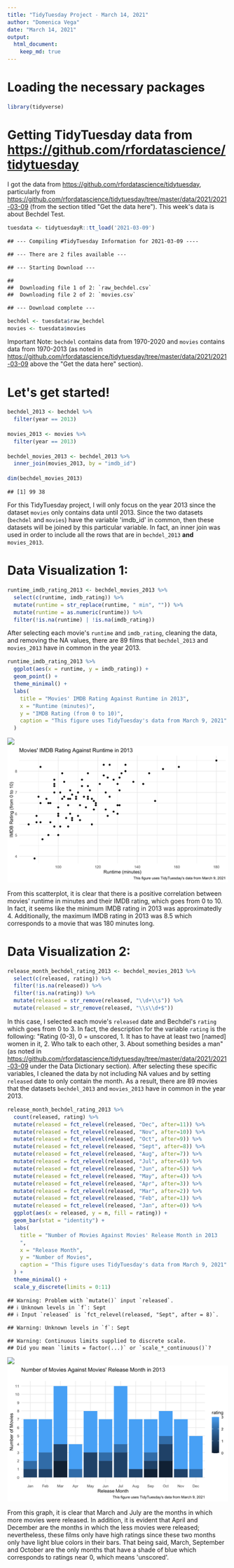 ```yaml
---
title: "TidyTuesday Project - March 14, 2021"
author: "Domenica Vega"
date: "March 14, 2021"
output: 
  html_document:
    keep_md: true
---
```




# Loading the necessary packages 

```r
library(tidyverse)
```

# Getting TidyTuesday data from https://github.com/rfordatascience/tidytuesday 

I got the data from https://github.com/rfordatascience/tidytuesday, particularly from https://github.com/rfordatascience/tidytuesday/tree/master/data/2021/2021-03-09
(from the section titled "Get the data here"). This week's data is about Bechdel Test. 


```r
tuesdata <- tidytuesdayR::tt_load('2021-03-09')
```

```
## --- Compiling #TidyTuesday Information for 2021-03-09 ----
```

```
## --- There are 2 files available ---
```

```
## --- Starting Download ---
```

```
## 
## 	Downloading file 1 of 2: `raw_bechdel.csv`
## 	Downloading file 2 of 2: `movies.csv`
```

```
## --- Download complete ---
```

```r
bechdel <- tuesdata$raw_bechdel
movies <- tuesdata$movies
```

Important Note: `bechdel` contains data from 1970-2020 and `movies` contains data from 1970-2013 (as noted in https://github.com/rfordatascience/tidytuesday/tree/master/data/2021/2021-03-09 above the "Get the data here" section). 

# Let's get started! 


```r
bechdel_2013 <- bechdel %>% 
  filter(year == 2013)

movies_2013 <- movies %>%
  filter(year == 2013)

bechdel_movies_2013 <- bechdel_2013 %>%
  inner_join(movies_2013, by = "imdb_id")

dim(bechdel_movies_2013)
```

```
## [1] 99 38
```

For this TidyTuesday project, I will only focus on the year 2013 since the dataset `movies` only contains data until 2013. Since the two datasets (`bechdel` and `movies`) have the variable 'imdb_id' in common, then these datasets will be joined by this particular variable. In fact, an inner join was used in order to include all the rows that are in `bechdel_2013` **and** `movies_2013`. 

# Data Visualization 1: 


```r
runtime_imdb_rating_2013 <- bechdel_movies_2013 %>%
  select(c(runtime, imdb_rating)) %>%
  mutate(runtime = str_replace(runtime, " min", "")) %>%
  mutate(runtime = as.numeric(runtime)) %>%
  filter(!is.na(runtime) | !is.na(imdb_rating))
```

After selecting each movie's `runtime` and `imdb_rating`, cleaning the data, and removing the NA values, there are 89 films that `bechdel_2013` and `movies_2013` have in common in the year 2013. 


```r
runtime_imdb_rating_2013 %>%
  ggplot(aes(x = runtime, y = imdb_rating)) +
  geom_point() + 
  theme_minimal() + 
  labs(
    title = "Movies' IMDB Rating Against Runtime in 2013",
    x = "Runtime (minutes)", 
    y = "IMDB Rating (from 0 to 10)",
    caption = "This figure uses TidyTuesday's data from March 9, 2021"
  )
```

![](TidyTuesday-Project---March-14,-2021_files/figure-html/unnamed-chunk-5-1.png)<!-- -->
![](TidyTuesdayMarch14_1.png)

From this scatterplot, it is clear that there is a positive correlation between movies' runtime in minutes and their IMDB rating, which goes from 0 to 10. In fact, it seems like the minimum IMDB rating in 2013 was approximatedly 4. Additionally, the maximum IMDB rating in 2013 was 8.5 which corresponds to a movie that was 180 minutes long. 

# Data Visualization 2: 


```r
release_month_bechdel_rating_2013 <- bechdel_movies_2013 %>%
  select(c(released, rating)) %>%
  filter(!is.na(released)) %>%
  filter(!is.na(rating)) %>%
  mutate(released = str_remove(released, "\\d+\\s")) %>% 
  mutate(released = str_remove(released, "\\s\\d+$")) 
```

In this case, I selected each movie's `released` date and Bechdel's `rating` which goes from 0 to 3. In fact, the description for the variable `rating` is the following: "Rating (0-3), 0 = unscored, 1. It has to have at least two [named] women in it, 2. Who talk to each other, 3. About something besides a man"
(as noted in https://github.com/rfordatascience/tidytuesday/tree/master/data/2021/2021-03-09 under the Data Dictionary section). After selecting these specific variables, I cleaned the data by not including NA values and by setting `released` date to only contain the month. As a result, there are 89 movies that the datasets `bechdel_2013` and `movies_2013` have in common in the year 2013. 


```r
release_month_bechdel_rating_2013 %>%
  count(released, rating) %>% 
  mutate(released = fct_relevel(released, "Dec", after=11)) %>%
  mutate(released = fct_relevel(released, "Nov", after=10)) %>%
  mutate(released = fct_relevel(released, "Oct", after=9)) %>%
  mutate(released = fct_relevel(released, "Sept", after=8)) %>%
  mutate(released = fct_relevel(released, "Aug", after=7)) %>%
  mutate(released = fct_relevel(released, "Jul", after=6)) %>%
  mutate(released = fct_relevel(released, "Jun", after=5)) %>%
  mutate(released = fct_relevel(released, "May", after=4)) %>%
  mutate(released = fct_relevel(released, "Apr", after=3)) %>%
  mutate(released = fct_relevel(released, "Mar", after=2)) %>%
  mutate(released = fct_relevel(released, "Feb", after=1)) %>%
  mutate(released = fct_relevel(released, "Jan", after=0)) %>%
  ggplot(aes(x = released, y = n, fill = rating)) + 
  geom_bar(stat = "identity") + 
  labs(
    title = "Number of Movies Against Movies' Release Month in 2013
    ",
    x = "Release Month", 
    y = "Number of Movies",
    caption = "This figure uses TidyTuesday's data from March 9, 2021"
  ) + 
  theme_minimal() + 
  scale_y_discrete(limits = 0:11) 
```

```
## Warning: Problem with `mutate()` input `released`.
## ℹ Unknown levels in `f`: Sept
## ℹ Input `released` is `fct_relevel(released, "Sept", after = 8)`.
```

```
## Warning: Unknown levels in `f`: Sept
```

```
## Warning: Continuous limits supplied to discrete scale.
## Did you mean `limits = factor(...)` or `scale_*_continuous()`?
```

![](TidyTuesday-Project---March-14,-2021_files/figure-html/unnamed-chunk-7-1.png)<!-- -->
![](TidyTuesdayMarch14_2.png)

From this graph, it is clear that March and July are the months in which more movies were released. In addition, it is evident that April and December are the months in which the less movies were released; nevertheless, these films only have high ratings since these two months only have light blue colors in their bars. That being said, March, September and October are the only months that have a shade of blue which corresponds to ratings near 0, which means 'unscored'.  
